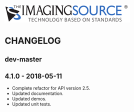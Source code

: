 ![Logo](./data/tis_logo.png)

# CHANGELOG

## dev-master

## 4.1.0 - 2018-05-11

* Complete refactor for API version 2.5.
* Updated documentation.
* Updated demos.
* Updated unit tests.
